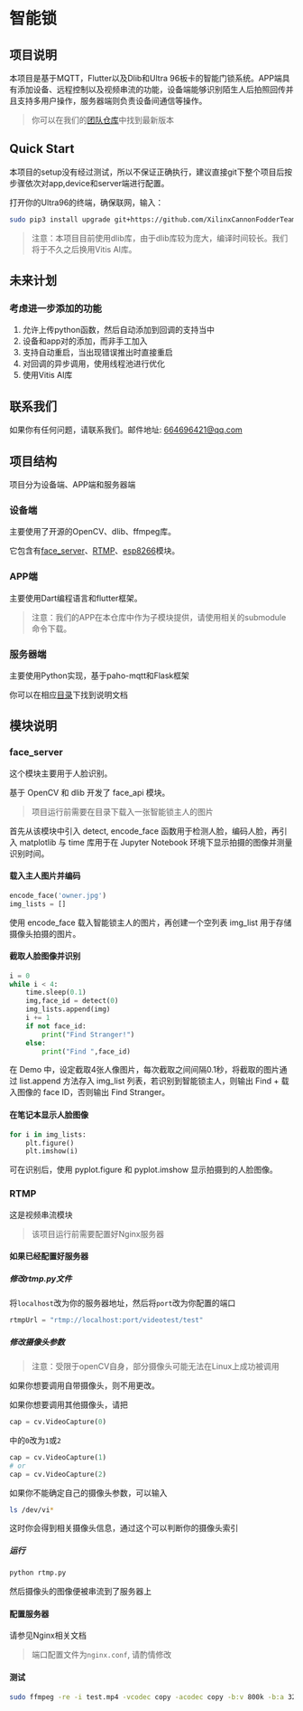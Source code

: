 # 智能锁

## 项目说明

本项目是基于MQTT，Flutter以及Dlib和Ultra 96板卡的智能门锁系统。APP端具有添加设备、远程控制以及视频串流的功能，设备端能够识别陌生人后拍照回传并且支持多用户操作，服务器端则负责设备间通信等操作。

> 你可以在我们的[团队仓库](https://github.com/XilinxCannonFodderTeam/smart_lock)中找到最新版本

## Quick Start

本项目的setup没有经过测试，所以不保证正确执行，建议直接git下整个项目后按步骤依次对app,device和server端进行配置。

打开你的Ultra96的终端，确保联网，输入：

```bash
sudo pip3 install upgrade git+https://github.com/XilinxCannonFodderTeam/smart_lock.git
```

> 注意：本项目目前使用dlib库，由于dlib库较为庞大，编译时间较长。我们将于不久之后换用Vitis AI库。

## 未来计划

### 考虑进一步添加的功能

1. 允许上传python函数，然后自动添加到回调的支持当中
2. 设备和app对的添加，而非手工加入
3. 支持自动重启，当出现错误推出时直接重启
4. 对回调的异步调用，使用线程池进行优化
5. 使用Vitis AI库

## 联系我们

如果你有任何问题，请联系我们。邮件地址: <664696421@qq.com>

## 项目结构

项目分为设备端、APP端和服务器端

### 设备端

主要使用了开源的OpenCV、dlib、ffmpeg库。

它包含有[face_server](#face_server)、[RTMP](#rtmp)、[esp8266](device/esp8266/README_zh-CN.md)模块。

### APP端

主要使用Dart编程语言和flutter框架。

> 注意：我们的APP在本仓库中作为子模块提供，请使用相关的submodule命令下载。

### 服务器端

主要使用Python实现，基于paho-mqtt和Flask框架

你可以在相应[目录](server/README_zh-CN.md)下找到说明文档

## 模块说明

### face_server

这个模块主要用于人脸识别。

基于 OpenCV 和 dlib 开发了 face_api 模块。

>项目运行前需要在目录下载入一张智能锁主人的图片

首先从该模块中引入 detect, encode_face 函数用于检测人脸，编码人脸，再引入 matplotlib 与 time 库用于在 Jupyter Notebook 环境下显示拍摄的图像并测量识别时间。

#### 载入主人图片并编码

```python
encode_face('owner.jpg')
img_lists = []
```

使用 encode_face 载入智能锁主人的图片，再创建一个空列表 img_list 用于存储摄像头拍摄的图片。

#### 截取人脸图像并识别

```python
i = 0
while i < 4:
    time.sleep(0.1)
    img,face_id = detect(0)
    img_lists.append(img)
    i += 1
    if not face_id:
        print("Find Stranger!")
    else:
        print("Find ",face_id)
```

在 Demo 中，设定截取4张人像图片，每次截取之间间隔0.1秒，将截取的图片通过 list.append 方法存入 img_list 列表，若识别到智能锁主人，则输出 Find + 载入图像的 face ID，否则输出 Find Stranger。

#### 在笔记本显示人脸图像

```python
for i in img_lists:
    plt.figure()
    plt.imshow(i)
```

可在识别后，使用 pyplot.figure 和 pyplot.imshow 显示拍摄到的人脸图像。

### RTMP

这是视频串流模块

> 该项目运行前需要配置好Nginx服务器

#### 如果已经配置好服务器

##### 修改rtmp.py文件

将```localhost```改为你的服务器地址，然后将```port```改为你配置的端口

```python
rtmpUrl = "rtmp://localhost:port/videotest/test"
```

##### 修改摄像头参数

> 注意：受限于openCV自身，部分摄像头可能无法在Linux上成功被调用

如果你想要调用自带摄像头，则不用更改。

如果你想要调用其他摄像头，请把

```python
cap = cv.VideoCapture(0)
```

中的```0```改为```1```或```2```

```python
cap = cv.VideoCapture(1)
# or
cap = cv.VideoCapture(2)
```

如果你不能确定自己的摄像头参数，可以输入

```bash
ls /dev/vi*
```

这时你会得到相关摄像头信息，通过这个可以判断你的摄像头索引

##### 运行

```bash
python rtmp.py
```

然后摄像头的图像便被串流到了服务器上

#### 配置服务器

请参见Nginx相关文档

> 端口配置文件为```nginx.conf```, 请酌情修改

#### 测试

```bash
sudo ffmpeg -re -i test.mp4 -vcodec copy -acodec copy -b:v 800k -b:a 32k -f flv rtmp://localhost:port/videotest/test
```
